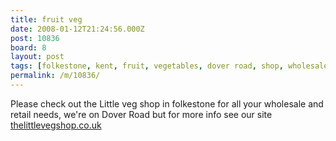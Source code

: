 ```yaml
---
title: fruit veg
date: 2008-01-12T21:24:56.000Z
post: 10836
board: 8
layout: post
tags: [folkestone, kent, fruit, vegetables, dover road, shop, wholesale, retail]
permalink: /m/10836/
---
```

Please check out the Little veg shop in folkestone for all your wholesale and retail needs, we're on Dover Road but for more info see our site <a href="http://www.thelittlevegshop.co.uk">thelittlevegshop.co.uk</a>
